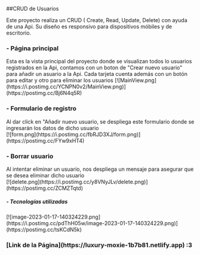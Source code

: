 ##CRUD de Usuarios

Este proyecto realiza un CRUD ( Create, Read, Update, Delete) con ayuda de una Api. Su diseño es responsivo para dispositivos móbiles y de escritorio.
<h3> - Página principal</h3>
<h7>Esta es la vista principal del proyecto donde se visualizan todos lo usuarios registrados en la Api, contamos con un boton de "Crear nuevo usuario" para añadir un asuario a la Api. Cada tarjeta cuenta además con un botón para editar y otro para eliminar los usuarios</h7>
[![MainView.png](https://i.postimg.cc/YCNPN0v2/MainView.png)](https://postimg.cc/Bj6N4q5R)
<h3>- Formulario de registro</h3> 
<h7>Al dar click en "Añadir nuevo usuario, se despliega este formulario donde se ingresarán los datos de dicho usuario</h7>
<br/>
[![form.png](https://i.postimg.cc/fbRJD3XJ/form.png)](https://postimg.cc/FYw9xHT4)
<h3>- Borrar usuario</h3>
<h7>Al intentar eliminar un usuario, nos despliega un mensaje para asegurar que se desea eliminar dicho usuario</h7>
<br/>
[![delete.png](https://i.postimg.cc/y8VNyJLv/delete.png)](https://postimg.cc/ZCMZTqtd)

<h5>- Tecnologías utilizadas</h5>
[![image-2023-01-17-140324229.png](https://i.postimg.cc/pdThH05w/image-2023-01-17-140324229.png)](https://postimg.cc/tsKCdN5k)

<h3>[Link de la Página](https://luxury-moxie-1b7b81.netlify.app) :3</h3>


